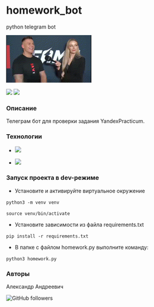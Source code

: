 # homework_bot
python telegram bot

![githab](https://raw.githubusercontent.com/Zolibot/Interview_of_a_real_fighter/main/Real_Fighter.GIF)

![](https://img.shields.io/badge/license-MIT-green)
![](https://img.shields.io/badge/Powered%20by-Python3.9-green)

### Описание

Телеграм бот для проверки задания YandexPracticum.

### Технологии

- ![](https://img.shields.io/badge/Python-3.9-brightgreen)
  
- ![](https://img.shields.io/badge/python_telegram_bot-13.7-brightgreen)

### Запуск проекта в dev-режиме

- Установите и активируйте виртуальное окружение

```
python3 -m venv venv
```

```
source venv/bin/activate
```

- Установите зависимости из файла requirements.txt

```
pip install -r requirements.txt
```

- В папке с файлом homework.py выполните команду:

```
python3 homework.py
```

### Авторы

Александр Андреевич

![GitHub followers](https://img.shields.io/github/followers/Zolibot?style=social)